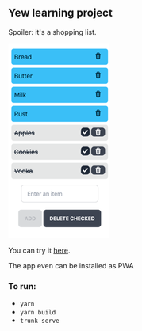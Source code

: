 ## Yew learning project

Spoiler: it's a shopping list.

![screenshot](screenshot.png)

You can try it [here](https://wasm-shopping-list.netlify.app/).

The app even can be installed as PWA

### To run:

* `yarn`
* `yarn build`
* `trunk serve`


